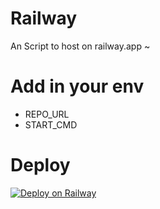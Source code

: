 # Railway
An Script to host on railway.app ~

# Add in your env

- REPO_URL
- START_CMD


# Deploy 

[![Deploy on Railway](https://railway.app/button.svg)](https://railway.app/new/template/RXeiAo?referralCode=GTp-zc)
